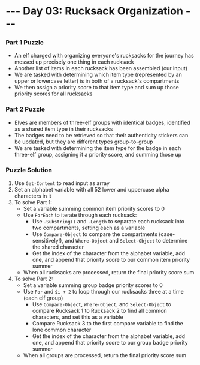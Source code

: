# --- Day 03: Rucksack Organization ---

### Part 1 Puzzle
* An elf charged with organizing everyone's rucksacks for the journey has messed up precisely one thing in each rucksack
* Another list of items in each rucksack has been assembled (our input)
* We are tasked with determining which item type (represented by an upper or lowercase letter) is in both of a rucksack's compartments
* We then assign a priority score to that item type and sum up those priority scores for all rucksacks

### Part 2 Puzzle
* Elves are members of three-elf groups with identical badges, identified as a shared item type in their rucksacks
* The badges need to be retrieved so that their authenticity stickers can be updated, but they are different types group-to-group
* We are tasked with determining the item type for the badge in each three-elf group, assigning it a priority score, and summing those up

### Puzzle Solution
1. Use `Get-Content` to read input as array
2. Set an alphabet variable with all 52 lower and uppercase alpha characters in it
3. To solve Part 1:
    * Set a variable summing common item priority scores to 0
    * Use `ForEach` to iterate through each rucksack:
        * Use `.Substring()` and `.Length` to separate each rucksack into two compartments, setting each as a variable
        * Use `Compare-Object` to compare the compartments (case-sensitively!), and `Where-Object` and `Select-Object` to determine the shared character
        * Get the index of the character from the alphabet variable, add one, and append that priority score to our common item priority summer
    * When all rucksacks are processed, return the final priority score sum
4. To solve Part 2:
    * Set a variable summing group badge priority scores to 0
    * Use `For` and `$i + 2` to loop through our rucksacks three at a time (each elf group)
        * Use `Compare-Object`, `Where-Object`, and `Select-Object` to compare Rucksack 1 to Rucksack 2 to find all common characters, and set this as a variable
        * Compare Rucksack 3 to the first compare variable to find the lone common character
        * Get the index of the character from the alphabet variable, add one, and append that priority score to our group badge priority summer
    * When all groups are processed, return the final priority score sum